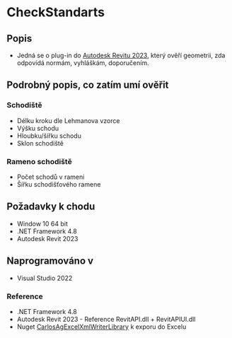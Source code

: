 # CheckStandarts
## Popis
- Jedná se o plug-in do [Autodesk Revitu 2023](https://www.autodesk.cz/products/revit/), který ověří geometrii, zda odpovídá normám, vyhláškám, doporučením.

## Podrobný popis, co zatím umí ověřit
### Schodiště
- Délku kroku dle Lehmanova vzorce
- Výšku schodu
- Hloubku/šířku schodu
- Sklon schodiště
  
### Rameno schodiště
- Počet schodů v rameni
- Šířku schodišťového ramene

## Požadavky k chodu
- Window 10 64 bit
- .NET Framework 4.8
- Autodesk Revit 2023

## Naprogramováno v
- Visual Studio 2022
### Reference
- .NET Framework 4.8
- Autodesk Revit 2023 - Reference RevitAPI.dll + RevitAPIUI.dll
- Nuget [CarlosAgExcelXmlWriterLibrary](http://www.carlosag.net/tools/excelxmlwriter/) k exporu do Excelu
